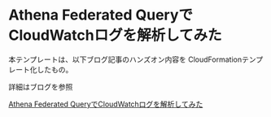 # Athena Federated QueryでCloudWatchログを解析してみた

本テンプレートは、以下ブログ記事のハンズオン内容を
CloudFormationテンプレート化したもの。

詳細はブログを参照

[Athena Federated QueryでCloudWatchログを解析してみた](https://zenn.dev/bamtech1904/articles/20240217_handson-athena-federated-query)